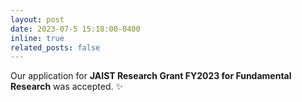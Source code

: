 ```yaml
---
layout: post
date: 2023-07-5 15:18:00-0400
inline: true
related_posts: false
---
```


Our application for <b>JAIST Research Grant FY2023 for Fundamental Research</b> was accepted. :sparkles:
